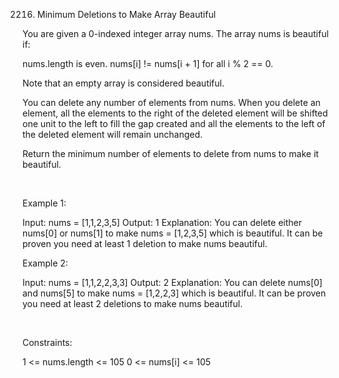 2216. Minimum Deletions to Make Array Beautiful

You are given a 0-indexed integer array nums. The array nums is beautiful if:

nums.length is even.
nums[i] != nums[i + 1] for all i % 2 == 0.

Note that an empty array is considered beautiful.

You can delete any number of elements from nums. When you delete an element, all the elements to the right of the deleted element will be shifted one unit to the left to fill the gap created and all the elements to the left of the deleted element will remain unchanged.

Return the minimum number of elements to delete from nums to make it beautiful.

 

Example 1:

Input: nums = [1,1,2,3,5]
Output: 1
Explanation: You can delete either nums[0] or nums[1] to make nums = [1,2,3,5] which is beautiful. It can be proven you need at least 1 deletion to make nums beautiful.


Example 2:

Input: nums = [1,1,2,2,3,3]
Output: 2
Explanation: You can delete nums[0] and nums[5] to make nums = [1,2,2,3] which is beautiful. It can be proven you need at least 2 deletions to make nums beautiful.


 

Constraints:

1 <= nums.length <= 105
0 <= nums[i] <= 105
